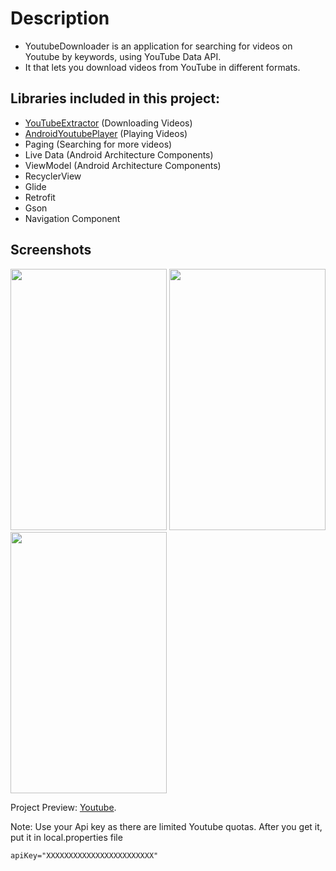 # Description

- YoutubeDownloader is an application for searching for videos on Youtube by keywords, using YouTube Data API.
- It that lets you download videos from YouTube in different formats.

## Libraries included in this project:

- [YouTubeExtractor](https://github.com/HaarigerHarald/android-youtubeExtractor) (Downloading Videos)
- [AndroidYoutubePlayer](https://github.com/PierfrancescoSoffritti/android-youtube-player) (Playing Videos)
- Paging (Searching for more videos)
- Live Data (Android Architecture Components)
- ViewModel (Android Architecture Components)
- RecyclerView
- Glide
- Retrofit
- Gson
- Navigation Component

## Screenshots
 <img src="https://i.imgur.com/8vARfhm.png" width="250" height="418">  <img src="https://i.imgur.com/i7i7nx6.png" width="250" height="418">  <img src="https://i.imgur.com/qPCfOLs.png" width="250" height="418">  

Project Preview: [Youtube](https://youtu.be/EQcU-VcBVmI).


Note: Use your Api key as there are limited Youtube quotas. After you get it, put it in local.properties file 

`apiKey="XXXXXXXXXXXXXXXXXXXXXXXX"`
